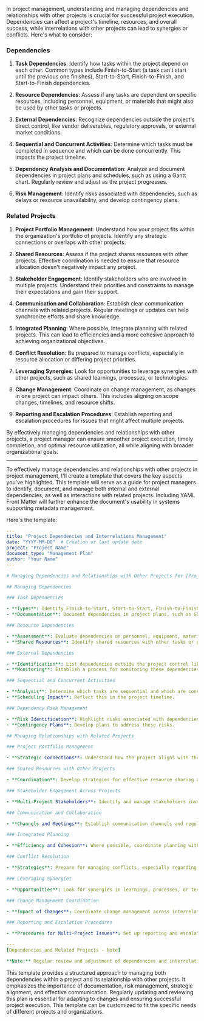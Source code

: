 In project management, understanding and managing dependencies and relationships with other projects is crucial for successful project execution. Dependencies can affect a project's timeline, resources, and overall success, while interrelations with other projects can lead to synergies or conflicts. Here's what to consider:

### Dependencies

1. **Task Dependencies**: Identify how tasks within the project depend on each other. Common types include Finish-to-Start (a task can't start until the previous one finishes), Start-to-Start, Finish-to-Finish, and Start-to-Finish dependencies.

2. **Resource Dependencies**: Assess if any tasks are dependent on specific resources, including personnel, equipment, or materials that might also be used by other tasks or projects.

3. **External Dependencies**: Recognize dependencies outside the project's direct control, like vendor deliverables, regulatory approvals, or external market conditions.

4. **Sequential and Concurrent Activities**: Determine which tasks must be completed in sequence and which can be done concurrently. This impacts the project timeline.

5. **Dependency Analysis and Documentation**: Analyze and document dependencies in project plans and schedules, such as using a Gantt chart. Regularly review and adjust as the project progresses.

6. **Risk Management**: Identify risks associated with dependencies, such as delays or resource unavailability, and develop contingency plans.

### Related Projects

1. **Project Portfolio Management**: Understand how your project fits within the organization's portfolio of projects. Identify any strategic connections or overlaps with other projects.

2. **Shared Resources**: Assess if the project shares resources with other projects. Effective coordination is needed to ensure that resource allocation doesn't negatively impact any project.

3. **Stakeholder Engagement**: Identify stakeholders who are involved in multiple projects. Understand their priorities and constraints to manage their expectations and gain their support.

4. **Communication and Collaboration**: Establish clear communication channels with related projects. Regular meetings or updates can help synchronize efforts and share knowledge.

5. **Integrated Planning**: Where possible, integrate planning with related projects. This can lead to efficiencies and a more cohesive approach to achieving organizational objectives.

6. **Conflict Resolution**: Be prepared to manage conflicts, especially in resource allocation or differing project priorities.

7. **Leveraging Synergies**: Look for opportunities to leverage synergies with other projects, such as shared learnings, processes, or technologies.

8. **Change Management**: Coordinate on change management, as changes in one project can impact others. This includes aligning on scope changes, timelines, and resource shifts.

9. **Reporting and Escalation Procedures**: Establish reporting and escalation procedures for issues that might affect multiple projects.

By effectively managing dependencies and relationships with other projects, a project manager can ensure smoother project execution, timely completion, and optimal resource utilization, all while aligning with broader organizational goals.

---
To effectively manage dependencies and relationships with other projects in project management, I'll create a template that covers the key aspects you've highlighted. This template will serve as a guide for project managers to identify, document, and manage both internal and external dependencies, as well as interactions with related projects. Including YAML Front Matter will further enhance the document's usability in systems supporting metadata management.

Here's the template:

```yaml
---
title: "Project Dependencies and Interrelations Management"
date: "YYYY-MM-DD"  # Creation or last update date
project: "Project Name"
document_type: "Management Plan"
author: "Your Name"
---

# Managing Dependencies and Relationships with Other Projects for [Project Name]

## Managing Dependencies

### Task Dependencies

- **Types**: Identify Finish-to-Start, Start-to-Start, Finish-to-Finish, Start-to-Finish dependencies.
- **Documentation**: Document dependencies in project plans, such as Gantt charts.

### Resource Dependencies

- **Assessment**: Evaluate dependencies on personnel, equipment, materials.
- **Shared Resources**: Identify shared resources with other tasks or projects.

### External Dependencies

- **Identification**: List dependencies outside the project control like vendor deliverables, regulatory approvals.
- **Monitoring**: Establish a process for monitoring these dependencies.

### Sequential and Concurrent Activities

- **Analysis**: Determine which tasks are sequential and which are concurrent.
- **Scheduling Impact**: Reflect this in the project timeline.

### Dependency Risk Management

- **Risk Identification**: Highlight risks associated with dependencies.
- **Contingency Plans**: Develop plans to address these risks.

## Managing Relationships with Related Projects

### Project Portfolio Management

- **Strategic Connections**: Understand how the project aligns with the organization’s portfolio.

### Shared Resources with Other Projects

- **Coordination**: Develop strategies for effective resource sharing and allocation.

### Stakeholder Engagement Across Projects

- **Multi-Project Stakeholders**: Identify and manage stakeholders involved in multiple projects.

### Communication and Collaboration

- **Channels and Meetings**: Establish communication channels and regular updates with related projects.

### Integrated Planning

- **Efficiency and Cohesion**: Where possible, coordinate planning with related projects.

### Conflict Resolution

- **Strategies**: Prepare for managing conflicts, especially regarding resources or priorities.

### Leveraging Synergies

- **Opportunities**: Look for synergies in learnings, processes, or technologies.

### Change Management Coordination

- **Impact of Changes**: Coordinate change management across interrelated projects.

### Reporting and Escalation Procedures

- **Procedures for Multi-Project Issues**: Set up reporting and escalation processes.

---
[Dependencies and Related Projects - Note]

**Note:** Regular review and adjustment of dependencies and interrelations are crucial for smooth project execution and alignment with broader organizational goals.
```

This template provides a structured approach to managing both dependencies within a project and its relationship with other projects. It emphasizes the importance of documentation, risk management, strategic alignment, and effective communication. Regularly updating and reviewing this plan is essential for adapting to changes and ensuring successful project execution. This template can be customized to fit the specific needs of different projects and organizations.